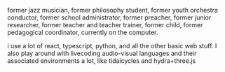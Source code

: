 former jazz musician, former philosophy student, former youth orchestra conductor, former school administrator, former preacher, former junior researcher, former teacher and teacher trainer, former child, former pedagogical coordinator, currently on the computer. 

i use a lot of react, typescript, python, and all the other basic web stuff. I also play around with livecoding audio-visual languages and their associated environments a lot, like tidalcycles and hydra+three.js
